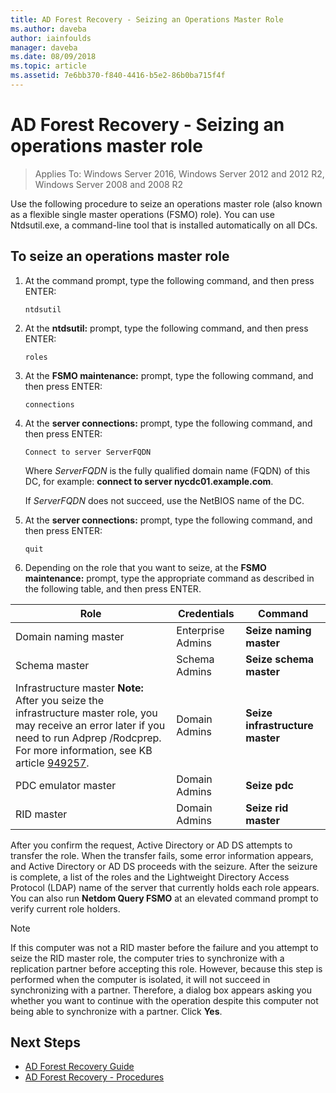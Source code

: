 ```yaml
---
title: AD Forest Recovery - Seizing an Operations Master Role
ms.author: daveba
author: iainfoulds
manager: daveba
ms.date: 08/09/2018
ms.topic: article
ms.assetid: 7e6bb370-f840-4416-b5e2-86b0ba715f4f
---
```

# AD Forest Recovery - Seizing an operations master role

>Applies To: Windows Server 2016, Windows Server 2012 and 2012 R2, Windows Server 2008 and 2008 R2

Use the following procedure to seize an operations master role (also known as a flexible single master operations (FSMO) role). You can use Ntdsutil.exe, a command-line tool that is installed automatically on all DCs.

## To seize an operations master role

1. At the command prompt, type the following command, and then press ENTER:

   ```
   ntdsutil
   ```

2. At the **ntdsutil:** prompt, type the following command, and then press ENTER:

   ```
   roles
   ```

3. At the **FSMO maintenance:** prompt, type the following command, and then press ENTER:

   ```
   connections
   ```

4. At the **server connections:** prompt, type the following command, and then press ENTER:

   ```
   Connect to server ServerFQDN
   ```

   Where *ServerFQDN* is the fully qualified domain name (FQDN) of this DC, for example: **connect to server nycdc01.example.com**.

   If *ServerFQDN* does not succeed, use the NetBIOS name of the DC.

5. At the **server connections:** prompt, type the following command, and then press ENTER:

   ```
   quit
   ```

6. Depending on the role that you want to seize, at the **FSMO maintenance:** prompt, type the appropriate command as described in the following table, and then press ENTER.

|Role|Credentials|Command|
|----------|-----------------|-------------|
|Domain naming master|Enterprise Admins|**Seize naming master**|
|Schema master|Schema Admins|**Seize schema master**|
|Infrastructure master **Note:**  After you seize the infrastructure master role, you may receive an error later if you need to run Adprep /Rodcprep. For more information, see KB article [949257](https://support.microsoft.com/kb/949257).|Domain Admins|**Seize infrastructure master**|
|PDC emulator master|Domain Admins|**Seize pdc**|
|RID master|Domain Admins|**Seize rid master**|

After you confirm the request, Active Directory or AD DS attempts to transfer the role. When the transfer fails, some error information appears, and Active Directory or AD DS proceeds with the seizure. After the seizure is complete, a list of the roles and the Lightweight Directory Access Protocol (LDAP) name of the server that currently holds each role appears. You can also run **Netdom Query FSMO** at an elevated command prompt to verify current role holders.

> [!NOTE]
> If this computer was not a RID master before the failure and you attempt to seize the RID master role, the computer tries to synchronize with a replication partner before accepting this role. However, because this step is performed when the computer is isolated, it will not succeed in synchronizing with a partner. Therefore, a dialog box appears asking you whether you want to continue with the operation despite this computer not being able to synchronize with a partner. Click **Yes**.

## Next Steps

- [AD Forest Recovery Guide](AD-Forest-Recovery-Guide.md)
- [AD Forest Recovery - Procedures](AD-Forest-Recovery-Procedures.md)
